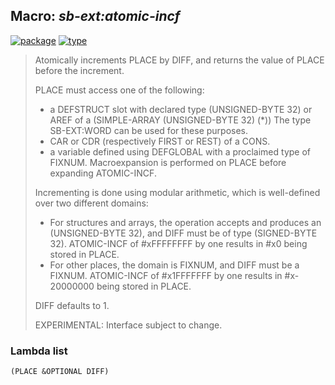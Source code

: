 ## Macro: ***sb-ext:atomic-incf***
[![package](https://img.shields.io/badge/Package-SB--EXT-5f9ea0.svg?style=social&colorA=999999)](../) [![type](https://img.shields.io/badge/Type-Macro-5f9ea0.svg?style=social&colorA=999999)](../#macro) 

> Atomically increments PLACE by DIFF, and returns the value of PLACE before
> the increment.
> 
> PLACE must access one of the following:
> - a DEFSTRUCT slot with declared type (UNSIGNED-BYTE 32)
> or AREF of a (SIMPLE-ARRAY (UNSIGNED-BYTE 32) (*))
> The type SB-EXT:WORD can be used for these purposes.
> - CAR or CDR (respectively FIRST or REST) of a CONS.
> - a variable defined using DEFGLOBAL with a proclaimed type of FIXNUM.
> Macroexpansion is performed on PLACE before expanding ATOMIC-INCF.
> 
> Incrementing is done using modular arithmetic,
> which is well-defined over two different domains:
> - For structures and arrays, the operation accepts and produces
> an (UNSIGNED-BYTE 32), and DIFF must be of type (SIGNED-BYTE 32).
> ATOMIC-INCF of #xFFFFFFFF by one results in #x0 being stored in PLACE.
> - For other places, the domain is FIXNUM, and DIFF must be a FIXNUM.
> ATOMIC-INCF of #x1FFFFFFF by one results in #x-20000000
> being stored in PLACE.
> 
> DIFF defaults to 1.
> 
> EXPERIMENTAL: Interface subject to change.

### Lambda list
```
(PLACE &OPTIONAL DIFF)
```
